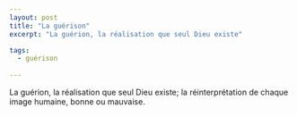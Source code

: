 ```yaml
---
layout: post
title: "La guérison"
excerpt: "La guérion, la réalisation que seul Dieu existe"

tags: 
  - guérison
 
---
```


La guérion, la réalisation que seul Dieu existe; la réinterprétation de chaque image humaine, bonne ou mauvaise.
